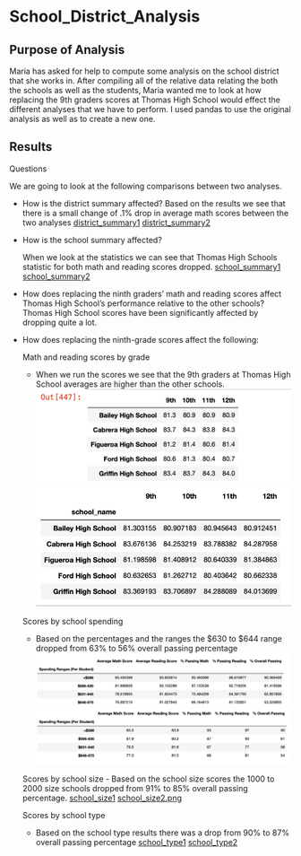 # School_District_Analysis

## Purpose of Analysis

Maria has asked for help to compute some analysis on the school district that she works in. After compiling all of the relative data relating the both the schools as well as the students, Maria wanted me to look at how replacing the 9th graders scores at Thomas High School would effect the different analyses that we have to perform. I used pandas to use the original analysis as well as to create a new one.  


## Results

Questions

We are going to look at the following comparisons between two analyses.

- How is the district summary affected?
  Based on the results we see that there is a small change of .1% drop in average math scores between the two analyses
[district_summary1](https://github.com/cbrito3/School_District_Analysis/blob/main/pictures/district_summary1.png)
[district_summary2](https://github.com/cbrito3/School_District_Analysis/blob/main/pictures/district_summary2.png)

- How is the school summary affected?

  When we look at the statistics we can see that Thomas High Schools statistic for both math and reading scores dropped.
[school_summary1](https://github.com/cbrito3/School_District_Analysis/blob/main/pictures/school_summary1.png)
[school_summary2](https://github.com/cbrito3/School_District_Analysis/blob/main/pictures/school_summary2.png)

- How does replacing the ninth graders’ math and reading scores affect Thomas High School’s performance relative to the other schools?
  Thomas High School scores have been significantly affected by dropping quite a lot. 

- How does replacing the ninth-grade scores affect the following:

  Math and reading scores by grade
    - When we run the scores we see that the 9th graders at Thomas High School averages are higher than the other schools. 
![ninth-grade_scores1](https://github.com/cbrito3/School_District_Analysis/blob/main/pictures/ninth-grade_scores1.png)
![ninth-grade_scores2](https://github.com/cbrito3/School_District_Analysis/blob/main/pictures/ninth-grade_scores2.png)

  Scores by school spending
    - Based on the percentages and the ranges the $630 to $644 range dropped from 63% to 56% overall passing percentage
![spending_ranges1](https://github.com/cbrito3/School_District_Analysis/blob/main/pictures/spending_ranges1.png)
![spending_ranges2](https://github.com/cbrito3/School_District_Analysis/blob/main/pictures/spending_ranges2.png)

   Scores by school size
      - Based on the school size scores the 1000 to 2000 size schools dropped from 91% to 85% overall passing percentage.
[school_size1](https://github.com/cbrito3/School_District_Analysis/blob/main/pictures/school_size1.png)
[school_size2.png](https://github.com/cbrito3/School_District_Analysis/blob/main/pictures/school_size2.png)

  Scores by school type
    - Based on the school type results there was a drop from 90% to 87% overall passing percentage
[school_type1](https://github.com/cbrito3/School_District_Analysis/blob/main/pictures/school_type1.png)
[school_type2](https://github.com/cbrito3/School_District_Analysis/blob/main/pictures/school_type1.png)
